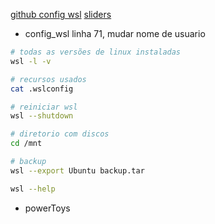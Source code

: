 
[github config wsl](https://github.com/codeedu/wsl2-docker-quickstart)
[sliders](https://github.com/argentinaluiz/ambiente-dev-produtivo)

- config_wsl linha 71, mudar nome de usuario

```bash
# todas as versões de linux instaladas
wsl -l -v

# recursos usados
cat .wslconfig

# reiniciar wsl
wsl --shutdown

# diretorio com discos
cd /mnt

# backup
wsl --export Ubuntu backup.tar

wsl --help
```

- powerToys
